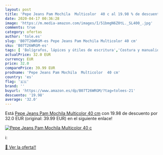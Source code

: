 ```yaml
---
layout: post
title: 'Pepe Jeans Pam Mochila  Multicolor  40 c al 19.98 % de descuento'
date: 2020-04-17 00:36:28
image: 'https://m.media-amazon.com/images/I/51bmgN6Z0tL._SL400_.jpg'
comments: true
category: ofertas
author: 'tole.es'
slug: 'B07T26WRGM-es Pepe Jeans Pam Mochila Multicolor 40 cm'
sku: 'B07T26WRGM-es'
tags: [ 'Bolígrafos, lápices y útiles de escritura','Costura y manualidades','Dibujo','Hogar y cocina','Lápices','Marcadores','Materiales de dibujo','Oficina y papelería','Portaminas','Rotuladores y subrayadores','Subrayadores','mochila', ]
actualPrice: 32.0 EUR
currency: EUR
price: 32.0
comparePrice: 39.99 EUR
prodname: 'Pepe Jeans Pam Mochila  Multicolor  40 cm'
country: 'es'
flag: '🇪🇸'
brand: ''
buyurl: 'https://www.amazon.es/dp/B07T26WRGM/?tag=tolees-21'
descuento: '19.98'
average: '32.0'
---
```


Está [Pepe Jeans Pam Mochila  Multicolor  40 cm](https://www.amazon.es/dp/B07T26WRGM/?tag=tolees-21) con 19.98 de descuento por 32.0 EUR (original: 39.99 EUR) en el siguiente enlace!

[![Pepe Jeans Pam Mochila  Multicolor  40 c](https://m.media-amazon.com/images/I/51bmgN6Z0tL._SL400_.jpg)](https://www.amazon.es/dp/B07T26WRGM/?tag=tolees-21)

ℹ️:


[🛒 Ver la oferta!!](https://www.amazon.es/dp/B07T26WRGM/?tag=tolees-21)
